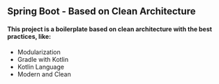 ## Spring Boot - Based on Clean Architecture

#### This project is a boilerplate based on clean architecture with the best practices, like:

* Modularization
* Gradle with Kotlin
* Kotlin Language
* Modern and Clean